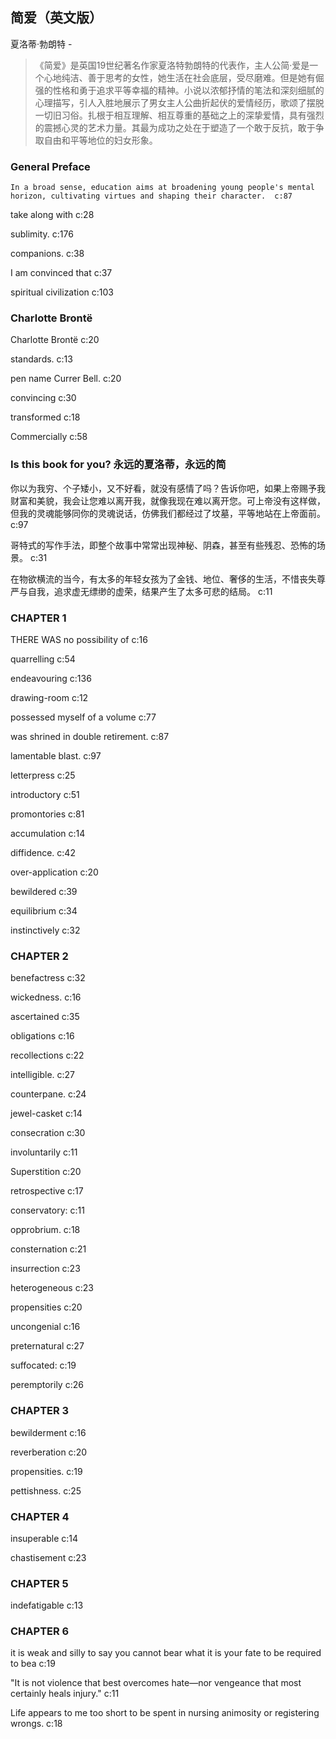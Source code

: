 ## 简爱（英文版）

夏洛蒂·勃朗特  -  

> 《简爱》是英国19世纪著名作家夏洛特勃朗特的代表作，主人公简·爱是一个心地纯洁、善于思考的女性，她生活在社会底层，受尽磨难。但是她有倔强的性格和勇于追求平等幸福的精神。小说以浓郁抒情的笔法和深刻细腻的心理描写，引人入胜地展示了男女主人公曲折起伏的爱情经历，歌颂了摆脱一切旧习俗。扎根于相互理解、相互尊重的基础之上的深挚爱情，具有强烈的震撼心灵的艺术力量。其最为成功之处在于塑造了一个敢于反抗，敢于争取自由和平等地位的妇女形象。

### General Preface

    In a broad sense, education aims at broadening young people's mental horizon, cultivating virtues and shaping their character.  c:87

take along with c:28

 sublimity. c:176

companions. c:38

I am convinced that c:37

spiritual civilization c:103

### Charlotte Brontë

Charlotte Brontë c:20

 standards. c:13

pen name Currer Bell. c:20

convincing  c:30

transformed c:18

Commercially c:58

### Is this book for you? 永远的夏洛蒂，永远的简

你以为我穷、个子矮小，又不好看，就没有感情了吗？告诉你吧，如果上帝赐予我财富和美貌，我会让您难以离开我，就像我现在难以离开您。可上帝没有这样做，但我的灵魂能够同你的灵魂说话，仿佛我们都经过了坟墓，平等地站在上帝面前。 c:97

哥特式的写作手法，即整个故事中常常出现神秘、阴森，甚至有些残忍、恐怖的场景。 c:31

在物欲横流的当今，有太多的年轻女孩为了金钱、地位、奢侈的生活，不惜丧失尊严与自我，追求虚无缥缈的虚荣，结果产生了太多可悲的结局。 c:11

### CHAPTER 1

THERE WAS no possibility of  c:16

quarrelling c:54

endeavouring c:136

drawing-room c:12

possessed myself of a volume c:77

was shrined in double retirement. c:87

lamentable blast. c:97

letterpress c:25

introductory c:51

promontories c:81

accumulation c:14

diffidence. c:42

over-application c:20

 bewildered c:39

equilibrium c:34

instinctively c:32

### CHAPTER 2

benefactress c:32

wickedness. c:16

ascertained c:35

obligations c:16

recollections c:22

intelligible. c:27

counterpane. c:24

jewel-casket c:14

consecration c:30

involuntarily c:11

Superstition c:20

retrospective c:17

conservatory: c:11

opprobrium. c:18

consternation c:21

insurrection c:23

heterogeneous c:23

propensities c:20

uncongenial c:16

preternatural c:27

suffocated: c:19

peremptorily c:26

### CHAPTER 3

bewilderment c:16

reverberation c:20

propensities. c:19

pettishness. c:25

### CHAPTER 4

insuperable c:14

chastisement c:23

### CHAPTER 5

indefatigable c:13

### CHAPTER 6

it is weak and silly to say you cannot bear what it is your fate to be required to bea c:19

"It is not violence that best overcomes hate—nor vengeance that most certainly heals injury." c:11

Life appears to me too short to be spent in nursing animosity or registering wrongs. c:18
